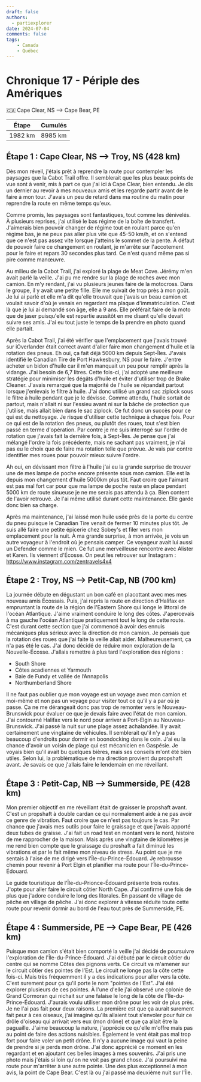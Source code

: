 ```yaml
---
draft: false
authors:
  - partiexplorer
date: 2024-07-04
comments: false
tags:
    - Canada
    - Québec
---
```


# Chronique 17 - Périple des Amériques

🇨🇦 Cape Clear, NS --> Cape Bear, PE

|  Étape  |   Cumulés   |
|---------|-------------|
| 1982 km |     8985 km |

## Étape 1 : Cape Clear, NS --> Troy, NS (428 km)

Dès mon réveil, j'étais prêt à reprendre la route pour contempler les paysages que la Cabot Trail offre. Il semblerait que les plus beaux points de vue sont à venir, mis à part ce que j'ai ici à Cape Clear, bien entendu. Je dis un dernier au revoir à mes nouveaux amis et les regarde partir avant de le faire à mon tour. J'avais un peu de retard dans ma routine du matin pour reprendre la route en même temps qu'eux.

Comme promis, les paysages sont fantastiques, tout comme les dénivelés. À plusieurs reprises, j'ai utilisé le bas régime de la boîte de transfert. J'aimerais bien pouvoir changer de régime tout en roulant parce qu'en régime bas, je ne peux pas aller plus vite que 45-50 km/h, et on s'entend que ce n'est pas assez vite lorsque j'atteins le sommet de la pente. À défaut de pouvoir faire ce changement en roulant, je m'arrête sur l'accotement pour le faire et repars 30 secondes plus tard. Ce n'est quand même pas si pire comme manœuvre.

Au milieu de la Cabot Trail, j'ai exploré la plage de Meat Cove. Jérémy m'en avait parlé la veille. J'ai pu me rendre sur la plage de roches avec mon camion. En m'y rendant, j'ai vu plusieurs jeunes faire de la motocross. Dans le groupe, il y avait une petite fille. Elle me suivait de trop près à mon goût. Je lui ai parlé et elle m'a dit qu'elle trouvait que j'avais un beau camion et voulait savoir d'où je venais en regardant ma plaque d'immatriculation. C'est là que je lui ai demandé son âge, elle a 9 ans. Elle préférait faire de la moto que de jaser puisqu'elle est repartie aussitôt en me disant qu'elle devait suivre ses amis. J'ai eu tout juste le temps de la prendre en photo quand elle partait.

Après la Cabot Trail, j'ai été vérifier que l'emplacement que j'avais trouvé sur iOverlander était correct avant d'aller faire mon changement d'huile et la rotation des pneus. Eh oui, ça fait déjà 5000 km depuis Sept-Îles. J'avais identifié le Canadian Tire de Port Hawkesbury, NS pour le faire. J'entre acheter un bidon d'huile car il m'en manquait un peu pour remplir après la vidange. J'ai besoin de 6,7 litres. Cette fois-ci, j'ai adopté une meilleure stratégie pour minimiser les dégâts d'huile et éviter d'utiliser trop de Brake Cleaner. J'avais remarqué que la majorité de l'huile se répandait partout lorsque j'enlevais le filtre à huile. J'ai donc utilisé un grand sac ziplock sous le filtre à huile pendant que je le dévisse. Comme attendu, l'huile sortait de partout, mais n'allait ni sur l'essieu avant ni sur la bâche de protection que j'utilise, mais allait bien dans le sac ziplock. Ce fut donc un succès pour ce qui est du nettoyage. Je risque d'utiliser cette technique à chaque fois. Pour ce qui est de la rotation des pneus, ou plutôt des roues, tout s'est bien passé en terme d'opération. Par contre je me suis interrogé sur l'ordre de rotation que j'avais fait la dernière fois, à Sept-Îles. Je pense que j'ai mélangé l'ordre la fois précédente, mais ne sachant pas vraiment, je n'ai pas eu le choix que de faire ma rotation telle que prévue. Je vais par contre identifier mes roues pour pouvoir mieux suivre l'ordre.

Ah oui, en dévissant mon filtre à l'huile j'ai eu la grande surprise de trouver une de mes lampe de poche  encore présente sous mon camion. Elle est la depuis mon changement d'huile 5000km plus tôt. Faut croire que l'aimant est pas mal fort car pour que ma lampe de poche reste en place pendant 5000 km de route sinueuse je ne me serais pas attendu à ça. Bien content de l'avoir retrouvé. Je l'ai même utilisé durant cette maintenance. Elle garde donc bien sa charge.

Après ma maintenance, j'ai laissé mon huile usée près de la porte du centre du pneu puisque le Canadian Tire venait de fermer 10 minutes plus tôt. Je suis allé faire une petite épicerie chez Sobey's et filer vers mon emplacement pour la nuit. À ma grande surprise, à mon arrivée, je vois un autre voyageur à l'endroit où je pensais camper. Ce voyageur avait lui aussi un Defender comme le mien. Ce fut une merveilleuse rencontre avec Alister et Karen. Ils viennent d'Écosse. On peut les retrouver sur Instagram : https://www.instagram.com/zentravels4x4

## Étape 2 : Troy, NS --> Petit-Cap, NB (700 km)

La journée débute en dégustant un bon café en placottant avec mes mes nouveau amis Écossais. Puis, j'ai repris la route en direction d'Halifax en empruntant la route de la région de l'Eastern Shore qui longe le littoral de l'océan Atlantique. J'aime vraiment conduire le long des côtes. J'apercevais à ma gauche l'océan Atlantique pratiquement tout le long de cette route. C'est durant cette section que j'ai commencé à avoir des ennuis mécaniques plus sérieux avec la direction de mon camion. Je pensais que la rotation des roues que j'ai faite la veille allait aider. Malheureusement, ça n'a pas été le cas. J'ai donc décidé de réduire mon exploration de la Nouvelle-Écosse. J'allais remettre à plus tard l'exploration des régions :

- South Shore
- Côtes acadiennes et Yarmouth
- Baie de Fundy et vallée de l’Annapolis
- Northumberland Shore

Il ne faut pas oublier que mon voyage est un voyage avec mon camion et moi-même et non pas un voyage pour visiter tout ce qu'il y a par où je passe. Ça ne me dérangeait donc pas trop de remonter vers le Nouveau-Brunswick pour évaluer ce que je devais faire avec l'état de mon camion. J'ai contourné Halifax vers le nord pour arriver à Port-Elgin au Nouveau-Brunswick. J'ai passé la nuit sur une plage assez achalandée. Il y avait certainement une vingtaine de véhicules. Il semblerait qu'il n'y a pas beaucoup d'endroits pour dormir en boondocking dans le coin. J'ai eu la chance d'avoir un voisin de plage qui est mécanicien en Gaspésie. Je voyais bien qu'il avait bu quelques bières, mais ses conseils m'ont été bien utiles. Selon lui, la problématique de ma direction provient du propshaft avant. Je savais ce que j'allais faire le lendemain en me réveillant.

## Étape 3 : Petit-Cap, NB --> Summerside, PE (428 km)

Mon premier objectif en me réveillant était de graisser le propshaft avant. C'est un propshaft à double cardan ce qui normalement aide à ne pas avoir ce genre de vibration. Faut croire que ce n'est pas toujours le cas. Par chance que j'avais mes outils pour faire le graissage et que j'avais apporté deux tubes de graisse. J'ai fait un road test en montant vers le nord, histoire de me rapprocher de la maison. Mais après une vingtaine de kilomètres je me rend bien compte que le graissage du proshaft a fait diminué les vibrations et par le fait même mon niveau de stress. Au point que je me sentais à l'aise de me dirigé vers l'Île-du-Prince-Édouard. Je rebrousse chemin pour revenir à Port Elgin et planifier ma route pour l'Île-du-Prince-Édouard.

Le guide touristique de l'Île-du-Prionce-Édouard présente trois routes. J'opte pour aller faire le circuit côtier North Cape. J'ai confirmé une fois de plus que j'adore conduire le long des litorales. En passant de village de pêche en village de pêche. J'ai donc explorer à vitesse réduite toute cette route pour revenir dormir au bord de l'eau tout près de Summerside, PE.

## Étape 4 : Summerside, PE --> Cape Bear, PE (426 km)

Puisque mon camion s'était bien comporté la veille j'ai décidé de poursuivre l'exploration de l'Île-du-Prince-Édouard. J'ai débuté par le circuit côtier du centre qui se nomme Côtes des pignons verts. Ce circuit va m'amener sur le circuit côtier des pointes de l'Est. Le circuit ne longe pas la côte cette fois-ci. Mais très fréquemment il y a des indications pour aller vers la côte. C'est surement pour ça qu'il porte le nom "pointes de l'Est". J'ai été explorer plusieurs de ces pointes. À l'une d'elle j'ai observé une colonie de Grand Cormoran qui nichait sur une falaise le long de la côte de l'Île-du-Prince-Édouard. J'aurais voulu utiliser mon drône pour les voir de plus près. Je ne l'ai pas fait pour deux raisons. La première est que ça aurait surement fait peur à ces oiseaux, j'ai imaginé qu'ils allaient tout s'envoler pour fuir ce drôle d'oiseau qui arrivait vers eux (mon drône) et que ça allait être la paguaille. J'aime beaucoup la nature, j'apprécie ce qu'elle m'offre mais pas au point de faire des actions nuisibles. Également le vent était pas mal trop fort pour faire voler un petit drône. Il n'y a aucune image qui vaut la peine de prendre si je perds mon drône. J'ai donc apprécié ce moment en les regardant et en ajoutant ces belles images à mes souvenirs. J'ai pris une photo mais j'étais si loin qu'on ne voit pas grand chose. J'ai poursuivi ma route pour m'arrêter à une autre pointe. Une des plus exceptionnel à mon avis, la point de Cape Bear. C'est là ou j'ai passé ma deuxième nuit sur l'Île.
